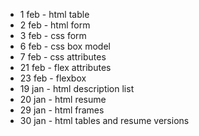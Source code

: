 - 1 feb - html table
- 2 feb - html form
- 3 feb - css form
- 6 feb - css box model
- 7 feb - css attributes
- 21 feb - flex attributes
- 23 feb - flexbox
- 19 jan - html description list
- 20 jan - html resume
- 29 jan - html frames
- 30 jan - html tables and resume versions
